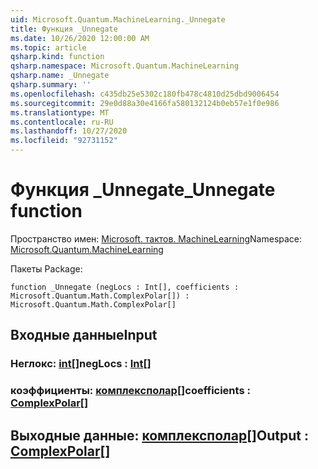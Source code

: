 ```yaml
---
uid: Microsoft.Quantum.MachineLearning._Unnegate
title: Функция _Unnegate
ms.date: 10/26/2020 12:00:00 AM
ms.topic: article
qsharp.kind: function
qsharp.namespace: Microsoft.Quantum.MachineLearning
qsharp.name: _Unnegate
qsharp.summary: ''
ms.openlocfilehash: c435db25e5302c180fb478c4810d25dbd9006454
ms.sourcegitcommit: 29e0d88a30e4166fa580132124b0eb57e1f0e986
ms.translationtype: MT
ms.contentlocale: ru-RU
ms.lasthandoff: 10/27/2020
ms.locfileid: "92731152"
---
```

# <a name="_unnegate-function"></a><span data-ttu-id="04893-102">Функция _Unnegate</span><span class="sxs-lookup"><span data-stu-id="04893-102">_Unnegate function</span></span>

<span data-ttu-id="04893-103">Пространство имен: [Microsoft. тактов. MachineLearning](xref:Microsoft.Quantum.MachineLearning)</span><span class="sxs-lookup"><span data-stu-id="04893-103">Namespace: [Microsoft.Quantum.MachineLearning](xref:Microsoft.Quantum.MachineLearning)</span></span>

<span data-ttu-id="04893-104">Пакеты [](https://nuget.org/packages/)</span><span class="sxs-lookup"><span data-stu-id="04893-104">Package: [](https://nuget.org/packages/)</span></span>




```qsharp
function _Unnegate (negLocs : Int[], coefficients : Microsoft.Quantum.Math.ComplexPolar[]) : Microsoft.Quantum.Math.ComplexPolar[]
```


## <a name="input"></a><span data-ttu-id="04893-105">Входные данные</span><span class="sxs-lookup"><span data-stu-id="04893-105">Input</span></span>

### <a name="neglocs--int"></a><span data-ttu-id="04893-106">Неглокс: [int](xref:microsoft.quantum.lang-ref.int)[]</span><span class="sxs-lookup"><span data-stu-id="04893-106">negLocs : [Int](xref:microsoft.quantum.lang-ref.int)[]</span></span>




### <a name="coefficients--complexpolar"></a><span data-ttu-id="04893-107">коэффициенты: [комплексполар](xref:Microsoft.Quantum.Math.ComplexPolar)[]</span><span class="sxs-lookup"><span data-stu-id="04893-107">coefficients : [ComplexPolar](xref:Microsoft.Quantum.Math.ComplexPolar)[]</span></span>





## <a name="output--complexpolar"></a><span data-ttu-id="04893-108">Выходные данные: [комплексполар](xref:Microsoft.Quantum.Math.ComplexPolar)[]</span><span class="sxs-lookup"><span data-stu-id="04893-108">Output : [ComplexPolar](xref:Microsoft.Quantum.Math.ComplexPolar)[]</span></span>


